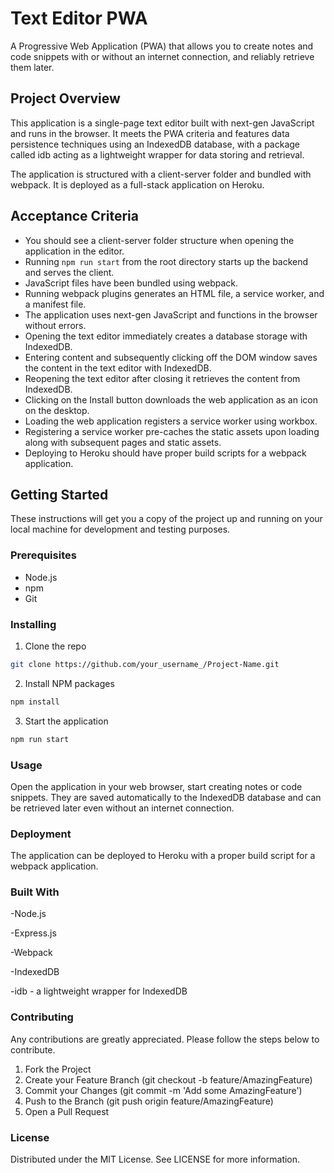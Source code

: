 # Text Editor PWA

A Progressive Web Application (PWA) that allows you to create notes and code snippets with or without an internet connection, and reliably retrieve them later.

## Project Overview

This application is a single-page text editor built with next-gen JavaScript and runs in the browser. It meets the PWA criteria and features data persistence techniques using an IndexedDB database, with a package called idb acting as a lightweight wrapper for data storing and retrieval.

The application is structured with a client-server folder and bundled with webpack. It is deployed as a full-stack application on Heroku.

## Acceptance Criteria

- You should see a client-server folder structure when opening the application in the editor.
- Running `npm run start` from the root directory starts up the backend and serves the client.
- JavaScript files have been bundled using webpack.
- Running webpack plugins generates an HTML file, a service worker, and a manifest file.
- The application uses next-gen JavaScript and functions in the browser without errors.
- Opening the text editor immediately creates a database storage with IndexedDB.
- Entering content and subsequently clicking off the DOM window saves the content in the text editor with IndexedDB.
- Reopening the text editor after closing it retrieves the content from IndexedDB.
- Clicking on the Install button downloads the web application as an icon on the desktop.
- Loading the web application registers a service worker using workbox.
- Registering a service worker pre-caches the static assets upon loading along with subsequent pages and static assets.
- Deploying to Heroku should have proper build scripts for a webpack application.

## Getting Started

These instructions will get you a copy of the project up and running on your local machine for development and testing purposes.

### Prerequisites

- Node.js
- npm
- Git

### Installing

1. Clone the repo

```bash
git clone https://github.com/your_username_/Project-Name.git
```
2. Install NPM packages
```bash
npm install
```
3. Start the application
```bash
npm run start
```
### Usage
Open the application in your web browser, start creating notes or code snippets. They are saved automatically to the IndexedDB database and can be retrieved later even without an internet connection.

### Deployment
The application can be deployed to Heroku with a proper build script for a webpack application.

### Built With
-Node.js

-Express.js

-Webpack

-IndexedDB

-idb - a lightweight wrapper for IndexedDB

### Contributing
Any contributions are greatly appreciated. Please follow the steps below to contribute.

1. Fork the Project
2. Create your Feature Branch (git checkout -b feature/AmazingFeature)
3. Commit your Changes (git commit -m 'Add some AmazingFeature')
4. Push to the Branch (git push origin feature/AmazingFeature)
5. Open a Pull Request

### License
Distributed under the MIT License. See LICENSE for more information.